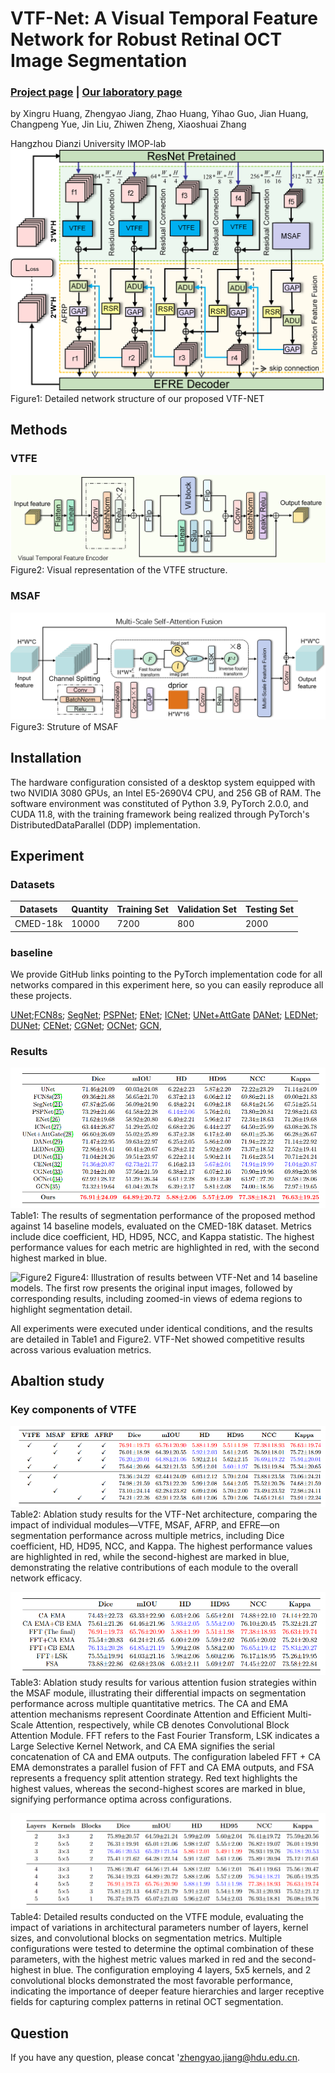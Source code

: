 
# VTF-Net: A Visual Temporal Feature Network for Robust Retinal OCT Image Segmentation
### [Project page](https://github.com/IMOP-lab/VTF-Net-Pytorch) | [Our laboratory page](https://github.com/IMOP-lab)
by Xingru Huang, Zhengyao Jiang, Zhao Huang, Yihao Guo, Jian Huang, Changpeng Yue, Jin Liu, Zhiwen Zheng, Xiaoshuai Zhang

Hangzhou Dianzi University IMOP-lab
![Figure1：Detailed network structure of our proposed VTF-NET](https://github.com/IMOP-lab/VTF-Net-Pytorch/blob/main/figures/Fig2.png)
Figure1: Detailed network structure of our proposed VTF-NET


## Methods

### VTFE
![Fugure2](https://github.com/IMOP-lab/VTF-Net-Pytorch/blob/main/figures/Fig3.png)
Figure2: Visual representation of the VTFE structure. 


### MSAF
![Fugure3](https://github.com/IMOP-lab/VTF-Net-Pytorch/blob/main/figures/Fig4.png)
Figure3: Struture of MSAF 



## Installation
The hardware configuration consisted of a desktop system equipped with two NVIDIA 3080 GPUs, an Intel E5-2690V4 CPU, and 256 GB of RAM. The software environment was constituted of Python 3.9, PyTorch 2.0.0, and CUDA 11.8, with the training framework being realized through PyTorch's DistributedDataParallel (DDP) implementation.

## Experiment

### Datasets
|Datasets	| Quantity |  Training Set |	Validation Set | Testing Set|
|-|-|-|-|-|
|CMED-18k|10000|7200|800|2000|

### baseline
We provide GitHub links pointing to the PyTorch implementation code for all networks compared in this experiment here, so you can easily reproduce all these projects.

[UNet](https://github.com/milesial/Pytorch-UNet);[FCN8s](https://github.com/wkentaro/pytorch-fcn); [SegNet](https://github.com/vinceecws/SegNet_PyTorch?tab=readme-ov-file); [PSPNet](https://github.com/Lextal/pspnet-pytorch); [ENet](https://github.com/davidtvs/PyTorch-ENet); [ICNet](https://github.com/hszhao/ICNet); [UNet+AttGate](https://github.com/EdgarLefevre/Attention_Unet_Pytorch) [DANet](https://github.com/junfu1115/DANet); [LEDNet](https://github.com/sczhou/LEDNet); [DUNet](https://github.com/Tramac/awesome-semantic-segmentation-pytorch); [CENet](https://github.com/Guzaiwang/CE-Net); [CGNet](https://github.com/wutianyiRosun/CGNet); [OCNet](https://github.com/openseg-group/OCNet.pytorch); [GCN](https://github.com/tkipf/pygcn), 
### Results
![Table1](https://github.com/IMOP-lab/VTF-Net-Pytorch/blob/main/figures/Table1.jpg)
Table1: The results of segmentation performance of the proposed method against 14 baseline models, evaluated on the CMED-18K dataset. Metrics include dice coefficient, HD, HD95, NCC, and Kappa statistic. The highest performance values for each metric are highlighted in red, with the second highest marked in blue.

![Figure2](https://github.com/IMOP-lab/VTF-Net-Pytorch/blob/main/figures/Fig5.png)
Figure4: Illustration of results between VTF-Net and 14 baseline models. The first row presents the original input images, followed by corresponding results, including zoomed-in views of edema regions to highlight segmentation detail.

All experiments were executed under identical conditions, and the results are detailed in Table1 and Figure2. VTF-Net showed competitive results across various evaluation metrics.

## Abaltion study

### Key components of VTFE

![Table2](https://github.com/IMOP-lab/VTF-Net-Pytorch/blob/main/figures/Table2.jpg)
Table2: Ablation study results for the VTF-Net architecture, comparing the impact of individual modules—VTFE, MSAF, AFRP, and EFRE—on segmentation performance across multiple metrics, including Dice coefficient, HD, HD95, NCC, and Kappa. The highest performance values are highlighted in red, while the second-highest are marked in blue, demonstrating the relative contributions of each module to the overall network efficacy.

![Table3](https://github.com/IMOP-lab/VTF-Net-Pytorch/blob/main/figures/Table3.jpg)
Table3: Ablation study results for various attention fusion strategies within the MSAF module, illustrating their differential impacts on segmentation performance across multiple quantitative metrics. The CA and EMA attention mechanisms represent Coordinate Attention and Efficient Multi-Scale Attention, respectively, while CB denotes Convolutional Block Attention Module. FFT refers to the Fast Fourier Transform, LSK indicates a Large Selective Kernel Network, and CA EMA signifies the serial concatenation of CA and EMA outputs. The configuration labeled FFT + CA EMA demonstrates a parallel fusion of FFT and CA EMA outputs, and FSA represents a frequency split attention strategy. Red text highlights the highest values, whereas the second-highest scores are marked in blue, signifying performance optima across configurations.

![Table4](https://github.com/IMOP-lab/VTF-Net-Pytorch/blob/main/figures/Table4.jpg)
Table4: Detailed results conducted on the VTFE module, evaluating the impact of variations in architectural parameters number of layers, kernel sizes, and convolutional blocks on segmentation metrics. Multiple configurations were tested to determine the optimal combination of these parameters, with the highest metric values marked in red and the second-highest in blue. The configuration employing 4 layers, 5x5 kernels, and 2 convolutional blocks demonstrated the most favorable performance, indicating the importance of deeper feature hierarchies and larger receptive fields for capturing complex patterns in retinal OCT segmentation.

## Question
If you have any question, please concat 'zhengyao.jiang@hdu.edu.cn.
